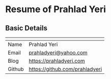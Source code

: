 # Resume of Prahlad Yeri

## Basic Details

| <!---->        | <!---->                     |
|-------------| ------------------------------- |
| Name        | Prahlad Yeri					|
| Email       | prahladyeri@yahoo.com           |
| Blog        | https://prahladyeri.com         |
| Github      | https://github.com/prahladyeri  |
